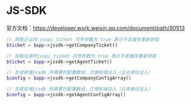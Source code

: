 # JS-SDK

官方文档：https://developer.work.weixin.qq.com/document/path/90513

```php
// 获取企业的 jsapi_ticket 可传参数为 true 表示不走缓存重新获取
$ticket = $app->jssdk->getCompanyTicket()

// 获取应用的jsapi_ticket 可传参数为 true 表示不走缓存重新获取
$ticket = $app->jssdk->getAgentTicket()

// 生成前端jssdk 所需要的配置数组，方便前端注入（企业身份注入）
$config = $app->jssdk->getCompanyConfigArray()

// 生成前端jssdk 所需要的配置数组，方便前端注入（应用身份注入）
$config = $app->jssdk->getAgentConfigArray()
```
